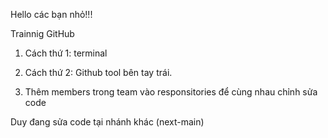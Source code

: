 Hello các bạn nhỏ!!!

Trainnig GitHub

1. Cách thứ 1: terminal 

2. Cách thứ 2: Github tool bên tay trái.

3. Thêm members trong team vào responsitories để cùng nhau chỉnh sửa code

Duy đang sửa code tại nhánh khác (next-main)